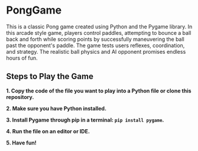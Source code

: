 # PongGame
This is a classic Pong game created using Python and the Pygame library. In this arcade style game, players control paddles, attempting to bounce a ball back and forth while scoring points by successfully maneuvering the ball past the opponent's paddle. The game tests users reflexes, coordination, and strategy. The realistic ball physics and AI opponent promises endless hours of fun.

## Steps to Play the Game

**1. Copy the code of the file you want to play into a Python file or clone this repository.**

**2. Make sure you have Python installed.**

**3. Install Pygame through pip in a terminal: `pip install pygame`.**

**4. Run the file on an editor or IDE.**

**5. Have fun!**
